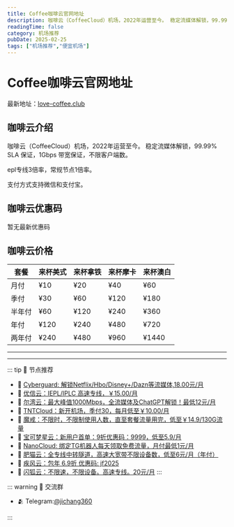 ```yaml
---
title: Coffee咖啡云官网地址
description: 咖啡云（CoffeeCloud）机场，2022年运营至今。 稳定流媒体解锁，99.99% SLA 保证，1Gbps 带宽保证，不限客户端数。
readingTime: false
category: 机场推荐
pubDate: 2025-02-25
tags: ["机场推荐","便宜机场"]
---
```


# Coffee咖啡云官网地址

最新地址：[love-coffee.club](https://a.suola.link/youxinyun)

## 咖啡云介绍

咖啡云（CoffeeCloud）机场，2022年运营至今。 稳定流媒体解锁，99.99% SLA 保证，1Gbps 带宽保证，不限客户端数。

epl专线3倍率，常规节点1倍率。

支付方式支持微信和支付宝。

## 咖啡云优惠码

暂无最新优惠码

## 咖啡云价格

|套餐|来杯美式|来杯拿铁|来杯摩卡|来杯澳白|
|----|----|----|----|----|
|月付|¥10|¥20|¥40|¥60|
|季付|¥30|¥60|¥120|¥180|
|半年付|¥60|¥120|¥240|¥360|
|年付|¥120|¥240|¥480|¥720|
|两年付|¥240|¥480|¥960|¥1440|


---------
---------

::: tip 🎉 节点推荐
- 🚀 [Cyberguard: 解锁Netflix/Hbo/Disney+/Dazn等流媒体,18.00元/月](https://www.cyberguard.best/#/register?code=XsreC0T5)<br>
- 🚀 [优信云：IEPL/IPLC 高速专线，￥15.00/月](https://www.优信云.com/#/register?code=JRtE5uIV)<br>
- 🚀 [尔湾云：最大峰值1000Mbps，全流媒体及ChatGPT解锁！最低12元/月](https://erwan6.net/auth/register?code=BoObCd)<br>
- 🚀 [TNTCloud：新开机场，季付30，每月低至￥10.00/月](https://haibing822.tntvipaff.cc/#/register?code=GtjJVgml)<br>
- 🚀 [魔戒：不限时，不限制使用人数，直至套餐流量用完，低至￥14.9/130G流量](https://mojie.app/#/register?code=sSdtPtLo)<br>
- 🚀 [宝可梦星云：新用户首单：9折优惠码：9999，低至5.9/月 ](https://love.521pokemon.com/register?code=56ERkkxp)<br>
- 🚀 [NanoCloud: 绑定TG机器人每天领取免费流量，月付最低1元/月](https://edu.uodoo.bid/auth/register?code=JMiOQDHf)<br>
- 🚀 [肥猫云：全专线中转隧道，高速大宽带不限设备数，低至6元/月（年付）](https://fchb1188.fcvipaff.cc/register?aff=X1vZd2wf)<br>
- 🚀 [疾风云：包年 6.9折 优惠码: jf2025](https://homes.tr25.cn?code=ReCm)<br>
- 🚀 [闪狐云：不限速，不限设备。高速专线。20元/月](https://inv02.ffaff.cc/register?aff=WQApz2pv)
:::

::: warning  💬 交流群

- 🫂 Telegram:[@jichang360](https://t.me/jichang360)

:::
